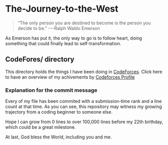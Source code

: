 # The-Journey-to-the-West
>“The only person you are destined to become is the person you decide to be.”
>                                                         ---Ralph Waldo Emerson

As Emerson has put it, the only way to go is to follow heart, doing something that could finally lead to self-transformation.
## CodeFores/ directory
This directory holds the things I have been doing in [CodeForces](www.codeforces.com).
Click here to have an overview of my achivements by [Codeforces Profile](http://codeforces.com/profile/facebook-calvin)

### Explanation for the commit message
  Every of my file has been commited with a submission-time rank and a line count at that time.
As you can see, this repository may witness my growing trajectory from a coding beginner to someone else.

  Hope I can grow from 0 lines to over 100,000 lines before my 22th birthday, which could be a great milestone.
  
  At last, God bless the World, including you and me.
